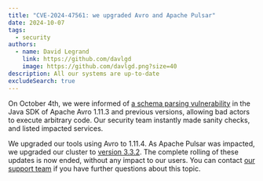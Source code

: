 ```yaml
---
title: "CVE-2024-47561: we upgraded Avro and Apache Pulsar"
date: 2024-10-07
tags:
  - security
authors:
  - name: David Legrand
    link: https://github.com/davlgd
    image: https://github.com/davlgd.png?size=40
description: All our systems are up-to-date
excludeSearch: true
---
```


On October 4th, we were informed of [a schema parsing vulnerability](https://nvd.nist.gov/vuln/detail/CVE-2024-47561) in the Java SDK of Apache Avro 1.11.3 and previous versions, allowing bad actors to execute arbitrary code. Our security team instantly made sanity checks, and listed impacted services.

We upgraded our tools using Avro to 1.11.4. As Apache Pulsar was impacted, we upgraded our cluster to [version 3.3.2](https://github.com/apache/pulsar/releases/tag/v3.3.2). The complete rolling of these updates is now ended, without any impact to our users. You can contact [our support team](https://console.clever-cloud.com/ticket-center-choice) if you have further questions about this topic.